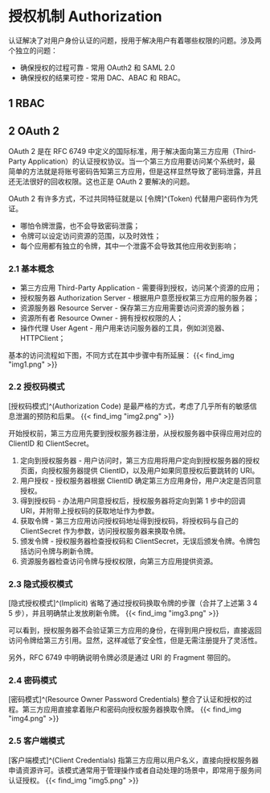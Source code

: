 # 授权机制 Authorization


认证解决了对用户身份认证的问题，授用于解决用户有着哪些权限的问题。涉及两个独立的问题：
* 确保授权的过程可靠 - 常用 OAuth2 和 SAML 2.0
* 确保授权的结果可控 - 常用 DAC、ABAC 和 RBAC。

## 1 RBAC

## 2 OAuth 2

OAuth 2 是在 RFC 6749 中定义的国际标准，用于解决面向第三方应用（Third-Party Application）的认证授权协议。当一个第三方应用要访问某个系统时，最简单的方法就是将账号密码告知第三方应用，但是这样显然导致了密码泄露，并且还无法很好的回收权限。这也正是 OAuth 2 要解决的问题。

OAuth 2 有许多方式，不过共同特征就是以 [令牌]^(Token) 代替用户密码作为凭证。
* 哪怕令牌泄露，也不会导致密码泄露；
* 令牌可以设定访问资源的范围，以及时效性；
* 每个应用都有独立的令牌，其中一个泄露不会导致其他应用收到影响；

### 2.1 基本概念

* 第三方应用 Third-Party Application - 需要得到授权，访问某个资源的应用；
* 授权服务器 Authorization Server - 根据用户意愿授权第三方应用的服务器；
* 资源服务器 Resource Server - 保存第三方应用需要访问资源的服务器；
* 资源所有者 Resource Owner - 拥有授权权限的人；
* 操作代理 User Agent - 用户用来访问服务器的工具，例如浏览器、HTTPClient；

基本的访问流程如下图，不同方式在其中步骤中有所延展：
{{< find_img "img1.png" >}}

### 2.2 授权码模式

[授权码模式]^(Authorization Code) 是最严格的方式，考虑了几乎所有的敏感信息泄漏的预防和后果。
{{< find_img "img2.png" >}}

开始授权前，第三方应用先要到授权服务器注册，从授权服务器中获得应用对应的 ClientID 和 ClientSecret。

1. 定向到授权服务器 - 用户访问时，第三方应用将用户定向到授权服务器的授权页面，向授权服务器提供 ClientID，以及用户如果同意授权后要跳转的 URI。
2. 用户授权 - 授权服务器根据 ClientID 确定第三方应用身份，用户决定是否同意授权。
3. 得到授权码 - 办法用户同意授权后，授权服务器将定向到第 1 步中的回调 URI，并附带上授权码的获取地址作为参数。
4. 获取令牌 - 第三方应用访问授权码地址得到授权码，将授权码与自己的 ClientSecret 作为参数，访问授权服务器来换取令牌。
5. 颁发令牌 - 授权服务器检查授权码和 ClientSecret，无误后颁发令牌。令牌包括访问令牌与刷新令牌。
6. 资源服务器检查访问令牌与授权权限，向第三方应用提供资源。

### 2.3 隐式授权模式

[隐式授权模式]^(Implicit) 省略了通过授权码换取令牌的步骤（合并了上述第 3 4 5 步），并且明确禁止发放刷新令牌。
{{< find_img "img3.png" >}}

可以看到，授权服务器不会验证第三方应用的身份，在得到用户授权后，直接返回访问令牌给第三方引用。显然，这样减低了安全性，但是无需注册提升了灵活性。

另外，RFC 6749 中明确说明令牌必须是通过 URI 的 Fragment 带回的。

### 2.4 密码模式

[密码模式]^(Resource Owner Password Credentials) 整合了认证和授权的过程。第三方应用直接拿着账户和密码向授权服务器换取令牌。
{{< find_img "img4.png" >}}

### 2.5 客户端模式

[客户端模式]^(Client Credentials) 指第三方应用以用户名义，直接向授权服务器申请资源许可。该模式通常用于管理操作或者自动处理的场景中，即常用于服务间认证授权。
{{< find_img "img5.png" >}}




